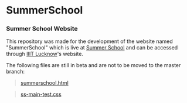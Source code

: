 # SummerSchool

### Summer School Website

This repository was made for the development of the website named "SummerSchool" which is live at [Summer School](https://iiitl.ac.in/summerschool/) and can be accessed through [IIIT Lucknow](https://iiitl.ac.in/)'s website. 

The following files are still in beta and are not to be moved to the master branch:

> [summerschool.html](summerschool-test.html)

> [ss-main-test.css](assets/css/ss-main-test.css)
